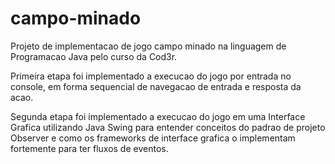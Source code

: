 # campo-minado
Projeto de implementacao de jogo campo minado na linguagem de Programacao Java pelo curso da Cod3r.

Primeira etapa foi implementado a execucao do jogo por entrada no console, em forma sequencial de navegacao de entrada e resposta da acao.

Segunda etapa foi implementado a execucao do jogo em uma Interface Grafica utilizando Java Swing para entender conceitos do padrao de projeto Observer e como os frameworks de interface grafica o implementam fortemente para ter fluxos de eventos.
